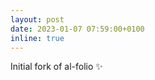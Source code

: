 ```yaml
---
layout: post
date: 2023-01-07 07:59:00+0100
inline: true
---
```


Initial fork of al-folio :sparkles:
